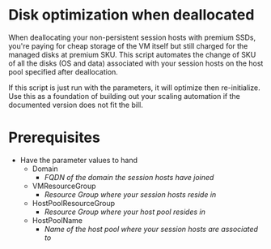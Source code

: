# Disk optimization when deallocated
When deallocating your non-persistent session hosts with premium SSDs, you're paying for cheap storage of the VM itself but still charged for the managed disks at premium SKU. This script automates the change of SKU of all the disks (OS and data) associated with your session hosts on the host pool specified after deallocation.

If this script is just run with the parameters, it will optimize then re-initialize. Use this as a foundation of building out your scaling automation if the documented version does not fit the bill.

# Prerequisites
- Have the parameter values to hand
  - Domain
    - *FQDN of the domain the session hosts have joined*
  - VMResourceGroup
    - *Resource Group where your session hosts reside in*
  - HostPoolResourceGroup
    - *Resource Group where your host pool resides in*
  - HostPoolName
    - *Name of the host pool where your session hosts are associated to*